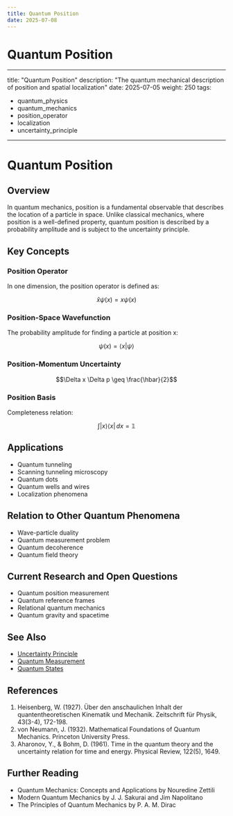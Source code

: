 ```yaml
---
title: Quantum Position
date: 2025-07-08
---
```


# Quantum Position

---
title: "Quantum Position"
description: "The quantum mechanical description of position and spatial localization"
date: 2025-07-05
weight: 250
tags:
  - quantum_physics
  - quantum_mechanics
  - position_operator
  - localization
  - uncertainty_principle
---

# Quantum Position

## Overview

In quantum mechanics, position is a fundamental observable that describes the location of a particle in space. Unlike classical mechanics, where position is a well-defined property, quantum position is described by a probability amplitude and is subject to the uncertainty principle.

## Key Concepts

### Position Operator

In one dimension, the position operator is defined as:

$$\hat{x}\psi(x) = x\psi(x)$$

### Position-Space Wavefunction

The probability amplitude for finding a particle at position x:

$$\psi(x) = \langle x|\psi\rangle$$

### Position-Momentum Uncertainty

$$\Delta x \Delta p \geq \frac{\hbar}{2}$$

### Position Basis

Completeness relation:

$$\int |x\rangle\langle x|\,dx = \mathbb{1}$$

## Applications

- Quantum tunneling
- Scanning tunneling microscopy
- Quantum dots
- Quantum wells and wires
- Localization phenomena

## Relation to Other Quantum Phenomena

- Wave-particle duality
- Quantum measurement problem
- Quantum decoherence
- Quantum field theory

## Current Research and Open Questions

- Quantum position measurement
- Quantum reference frames
- Relational quantum mechanics
- Quantum gravity and spacetime

## See Also

- [Uncertainty Principle](#)
- [Quantum Measurement](#)
- [Quantum States](#)

## References

1. Heisenberg, W. (1927). Über den anschaulichen Inhalt der quantentheoretischen Kinematik und Mechanik. Zeitschrift für Physik, 43(3-4), 172-198.
2. von Neumann, J. (1932). Mathematical Foundations of Quantum Mechanics. Princeton University Press.
3. Aharonov, Y., & Bohm, D. (1961). Time in the quantum theory and the uncertainty relation for time and energy. Physical Review, 122(5), 1649.

## Further Reading

- Quantum Mechanics: Concepts and Applications by Nouredine Zettili
- Modern Quantum Mechanics by J. J. Sakurai and Jim Napolitano
- The Principles of Quantum Mechanics by P. A. M. Dirac
